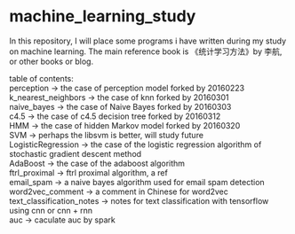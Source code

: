 # machine_learning_study
In this repository, I will place some programs i have written during my study on machine learning.
The main reference book is 《统计学习方法》by 李航, or other books or blog.    

table of contents:    
perception          -> the case of perception model forked by 20160223    
k_nearest_neighbors -> the case of knn forked by 20160301    
naive_bayes         -> the case of Naive Bayes forked by 20160303        
c4.5                -> the case of c4.5 decision tree forked by 20160312    
HMM                 -> the case of hidden Markov model forked by 20160320  
SVM                 -> perhaps the libsvm is better, will study future    
LogisticRegression  -> the case of the logistic regression algorithm of
stochastic gradient descent method    
AdaBoost            -> the case of the adaboost algorithm     
ftrl_proximal       -> ftrl proximal algorithm, a ref    
email_spam          -> a naive bayes algorithm used for email spam detection    
word2vec_comment    -> a comment in Chinese for word2vec    
text_classification_notes    -> notes for text classification with tensorflow using cnn or cnn + rnn  
auc                 -> caculate auc by spark    
    
    
